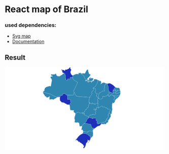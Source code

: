 # React map of Brazil 

### used dependencies: 
- [Svg map](https://www.npmjs.com/package/@svg-maps/brazil)
- [Documentation](https://github.com/VictorCazanave/react-svg-map)

## Result

![React SVG Map](https://github.com/Guilherme-j10/brazilMapImplementation/blob/main/demo.png)

